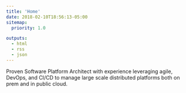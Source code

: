 ```yaml
---
title: 'Home'
date: 2018-02-10T18:56:13-05:00
sitemap:
  priority: 1.0

outputs:
  - html
  - rss
  - json
---
```


Proven Software Platform Architect with experience leveraging agile, DevOps, and CI/CD to manage large scale distributed platforms both on prem and in public cloud.
